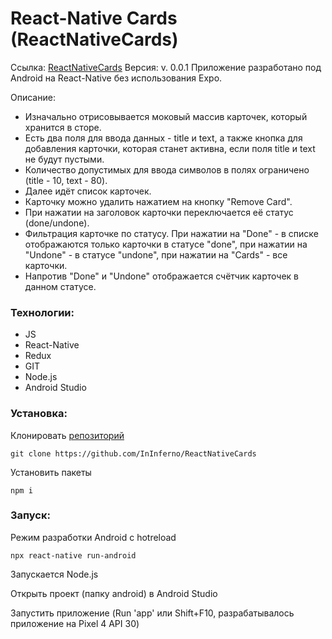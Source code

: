 # React-Native Cards (ReactNativeCards)

Ссылка: [ReactNativeCards](https://github.com/InInferno/ReactNativeCards "React-Native Cards")
Версия: v. 0.0.1
Приложение разработано под Android на React-Native без использования Expo.

Описание:
- Изначально отрисовывается моковый массив карточек, который хранится в сторе.
- Есть два поля для ввода данных - title и text, а также кнопка для добавления карточки, которая станет активна, если поля title и text не будут пустыми. 
- Количество допустимых для ввода символов в полях ограничено (title - 10, text - 80).
- Далее идёт список карточек.
- Карточку можно удалить нажатием на кнопку "Remove Card".
- При нажатии на заголовок карточки переключается её статус (done/undone).
- Фильтрация карточке по статусу. При нажатии на "Done" - в списке отображаются только карточки в статусе "done", при нажатии на "Undone" - в статусе "undone", при нажатии на "Cards" - все карточки.
- Напротив "Done" и "Undone" отображается счётчик карточек в данном статусе.


### Технологии: 
- JS 
- React-Native
- Redux
- GIT
- Node.js
- Android Studio


### Установка:

Клонировать [репозиторий](https://github.com/InInferno/ReactNativeCards)

    git clone https://github.com/InInferno/ReactNativeCards

Установить пакеты

    npm i


### Запуск:
   
Режим разработки Android с hotreload

    npx react-native run-android

Запускается Node.js

Открыть проект (папку android) в Android Studio

Запустить приложение (Run 'app' или Shift+F10, разрабатывалось приложение на Pixel 4 API 30)
